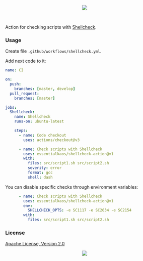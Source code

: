 <p align="center"><a href="#readme"><img src="https://gh.kaos.st/shellcheck-action.svg"/></a></p>

<br/>

Action for checking scripts with [Shellcheck](https://github.com/koalaman/shellcheck).

### Usage

Create file `.github/workflows/shellcheck.yml`.

Add next code to it:

```yml
name: CI

on:
  push:
    branches: [master, develop]
  pull_request:
    branches: [master]

jobs:
  Shellcheck:
    name: Shellcheck
    runs-on: ubuntu-latest

    steps:
      - name: Code checkout
        uses: actions/checkout@v3

      - name: Check scripts with Shellcheck
        uses: essentialkaos/shellcheck-action@v1
        with:
          files: src/script1.sh src/script2.sh
          severity: error
          format: gcc
          shell: dash

```

You can disable specific checks through environment variables:

```yml
      - name: Check scripts with Shellcheck
        uses: essentialkaos/shellcheck-action@v1
        env:
          SHELLCHECK_OPTS: -e SC1117 -e SC2034 -e SC2154
        with:
          files: src/script1.sh src/script2.sh
```

### License

[Apache License, Version 2.0](https://www.apache.org/licenses/LICENSE-2.0)

<p align="center"><a href="https://essentialkaos.com"><img src="https://gh.kaos.st/ekgh.svg"/></a></p>
